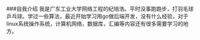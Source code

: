 ###自我介绍
我是广东工业大学网络工程的纪培浩。平时没事跑跑步，打羽毛球乒乓球。学过一些算法，最近开始学习用go做后端开发，没有什么经验，对于linux系统操作系统，计算机网络，数据库，汇编等内容还有很多需要学习的地方。
